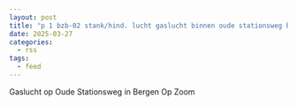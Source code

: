 ```yaml
---
layout: post
title: "p 1 bzb-02 stank/hind. lucht gaslucht binnen oude stationsweg bergen op zoom 201031"
date: 2025-03-27
categories: 
  - rss
tags: 
  - feed
---
```


Gaslucht op Oude Stationsweg in Bergen Op Zoom
